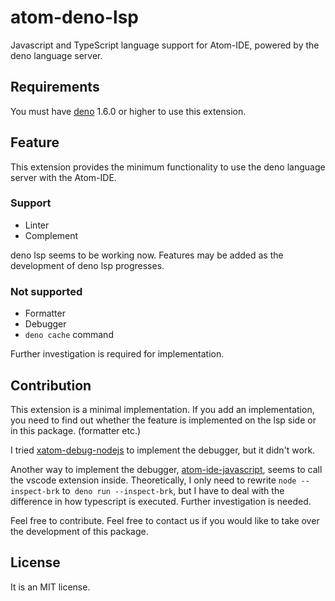 # atom-deno-lsp

Javascript and TypeScript language support for Atom-IDE, powered by the deno language server.

## Requirements

You must have [deno](https://deno.land/) 1.6.0 or higher to use this extension.

## Feature

This extension provides the minimum functionality to use the deno language server with the Atom-IDE.

### Support

 - Linter
 - Complement

deno lsp seems to be working now. Features may be added as the development of deno lsp progresses.

### Not supported

 - Formatter
 - Debugger
 - `deno cache` command

Further investigation is required for implementation.

## Contribution

This extension is a minimal implementation. If you add an implementation, you need to find out whether the feature is implemented on the lsp side or in this package. (formatter etc.)

I tried [xatom-debug-nodejs](https://github.com/xatom-plugins/xatom-debug-nodejs) to implement the debugger, but it didn't work.

Another way to implement the debugger, [atom-ide-javascript](https://github.com/atom-community/atom-ide-javascript), seems to call the vscode extension inside. Theoretically, I only need to rewrite `node --inspect-brk` to` deno run --inspect-brk`, but I have to deal with the difference in how typescript is executed. Further investigation is needed.

Feel free to contribute.
Feel free to contact us if you would like to take over the development of this package.


## License

It is an MIT license.
